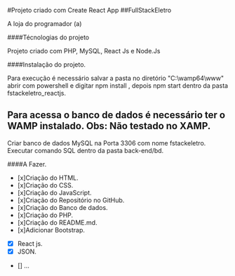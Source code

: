 #Projeto criado com Create React App
##FullStackEletro

A loja do programador (a)

####Técnologias do projeto

Projeto criado com PHP, MySQL, React Js e Node.Js

####Instalação do projeto.


Para execução é necessário salvar a pasta no diretório "C:\wamp64\www" abrir com powershell e digitar npm install , depois npm start dentro da pasta fstackeletro_reactjs. 

Para acessa o banco de dados é necessário ter o WAMP instalado. Obs: Não testado no XAMP.
-

Criar banco de dados MySQL na Porta 3306 com nome fstackeletro. Executar comando SQL dentro da pasta back-end/bd.<p>


####A Fazer.
- [x]Criação do HTML.
- [x]Criação do CSS.
- [x]Criação do JavaScript.
- [x]Criação do Repositório no GitHub.
- [x]Criação do Banco de dados.
- [x]Criação do PHP.
- [x]Criação do README.md.
- [x]Adicionar Bootstrap.
- [x] React js.
- [x] JSON.
- [] ...
 
